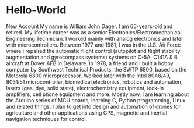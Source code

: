 # Hello-World
New Account
My name is William John Dager.  I am 66-years-old and retired.  My lifetime career was as a senior Electronics/Electromechanical  Engineering Technician.  I worked mainly with analog electronics and later with microcontrollers.  Between 1977 and 1981, I was in the U.S. Air Force where I repaired the automatic flight control  (autopilot and flight stability augmentation and gyrocompass systems) systems on C-5A, C141A & B aircraft at Dover AFB in Delaware.  In 1978, a friend and I built a hobby computer by Southwest Technical Products, the SWTP 6800, based on the Motorola 6800 microprocessor.  Worked later with the Intel 8048/49, 8031/51 microcontroller, biomedical electronics, robotics and automation, lasers (gas, dye, solid state), electrochemistry equipment, lock-in amplifiers, cell phone equipment and more.  Mostly now, I am learning about the Arduino series of MCU boards, learning C, Python programming, Linux and related things.  I plan to get into design and automation of drones for agriculture and other applications using GPS, magnetic and inertial navigation techniques for control.

